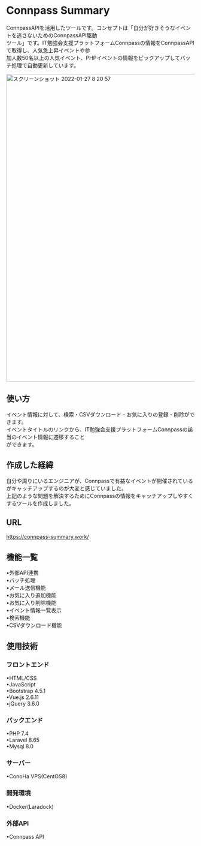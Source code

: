 # Connpass Summary

ConnpassAPIを活用したツールです。コンセプトは「自分が好きそうなイベントを逃さないためのConnpassAPI駆動  
ツール」です。IT勉強会支援プラットフォームConnpassの情報をConnpassAPIで取得し、人気急上昇イベントや参  
加人数50名以上の人気イベント、PHPイベントの情報をピックアップしてバッチ処理で自動更新しています。  

<img width="820" alt="スクリーンショット 2022-01-27 8 20 57" src="https://user-images.githubusercontent.com/66733811/151263547-a8f1ccec-fb99-4a38-96cd-61fd63a83601.png">

## 使い方
イベント情報に対して、検索・CSVダウンロード・お気に入りの登録・削除ができます。   
イベントタイトルのリンクから、IT勉強会支援プラットフォームConnpassの該当のイベント情報に遷移すること  
ができます。

## 作成した経緯

自分や周りにいるエンジニアが、Connpassで有益なイベントが開催されているがキャッチアップするのが大変と感じていました。  
上記のような問題を解決するためにConnpassの情報をキャッチアップしやすくするツールを作成しました。  


## URL
https://connpass-summary.work/  


## 機能一覧
•外部API連携  
•バッチ処理  
•メール送信機能  
•お気に入り追加機能   
•お気に入り削除機能  
•イベント情報一覧表示    
•検索機能  
•CSVダウンロード機能

## 使用技術
### フロントエンド  
•HTML/CSS  
•JavaScript  
•Bootstrap 4.5.1  
•Vue.js 2.6.11  
•jQuery 3.6.0    

### バックエンド  
•PHP 7.4  
•Laravel 8.65  
•Mysql 8.0  

### サーバー  
•ConoHa VPS(CentOS8)  

### 開発環境  
•Docker(Laradock)  

### 外部API  
•Connpass API 
